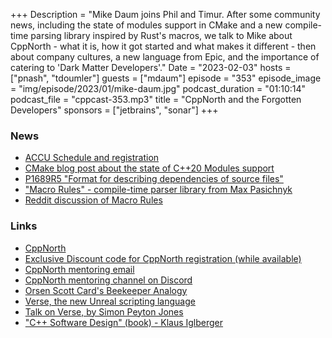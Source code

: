 +++
Description = "Mike Daum joins Phil and Timur. After some community news, including the state of modules support in CMake and a new compile-time parsing library inspired by Rust's macros, we talk to Mike about CppNorth - what it is, how it got started and what makes it different - then about company cultures, a new language from Epic, and the importance of catering to 'Dark Matter Developers'."
Date = "2023-02-03"
hosts = ["pnash", "tdoumler"]
guests = ["mdaum"]
episode = "353"
episode_image = "img/episode/2023/01/mike-daum.jpg"
podcast_duration = "01:10:14"
podcast_file = "cppcast-353.mp3"
title = "CppNorth and the Forgotten Developers"
sponsors = ["jetbrains", "sonar"]
+++

### News ###

 - [ACCU Schedule and registration](https://www.accuconference.org/)
 - [CMake blog post about the state of C++20 Modules support](https://www.kitware.com/import-cmake-c20-modules)
 - [P1689R5 "Format for describing dependencies of source files"](https://www.open-std.org/jtc1/sc22/wg21/docs/papers/2022/p1689r5.html)
 - ["Macro Rules" - compile-time parser library from Max Pasichnyk](https://github.com/maksym-pasichnyk/macro_rules)
 - [Reddit discussion of Macro Rules](https://www.reddit.com/r/cpp/comments/10n09m2/c_20_compiletime_parsing_with_rusts_like_macro/)
 
### Links ###
 - [CppNorth](https://cppnorth.ca)
 - [Exclusive Discount code for CppNorth registration (while available)](https://store.cppnorth.ca/discount/CPPCAST?redirect=%2Fproducts%2Fcppnorth-2023)
 - [CppNorth mentoring email](mailto:submissionhelp@cppnorth.ca)
 - [CppNorth mentoring channel on Discord](https://discord.gg/6WtMVN5SZF)
 - [Orsen Scott Card's Beekeeper Analogy](https://homepages.uc.edu/~thomam/Articles/HowSoftwareCompaniesDie.pdf)
 - [Verse, the new Unreal scripting language](https://forums.unrealengine.com/t/verse-the-new-unreal-scripting-language/156617)
 - [Talk on Verse, by Simon Peyton Jones](https://www.youtube.com/watch?v=832JF1o7Ck8)
 - ["C++ Software Design" (book) - Klaus Iglberger](https://www.oreilly.com/library/view/c-software-design/9781098113155/)
 